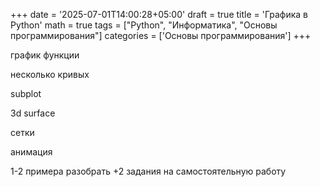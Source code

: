 +++
date = '2025-07-01T14:00:28+05:00'
draft = true
title = 'Графика в Python'
math = true
tags = ["Python", "Информатика", "Основы программирования"]
categories = ['Основы программирования']
+++

<!--more-->

график функции

несколько кривых

subplot

3d surface

сетки

анимация

1-2 примера разобрать
+2 задания на самостоятельную работу
